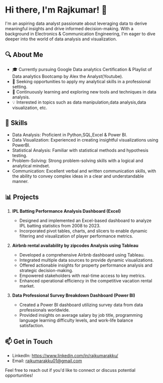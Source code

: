 # Hi there, I'm Rajkumar! 👋

I'm an aspiring data analyst passionate about leveraging data to derive meaningful insights and drive informed decision-making. 
With a background in Electronics & Communication Engineering, I'm eager to dive deeper into the world of data analysis and visualization.

## 🔍 About Me

- 🎓 Currently pursuing Google Data analytics Certification & Playlist of Data analytics Bootcamp by Alex the Analyst(Youtube).
- 💼 Seeking opportunities to apply my analytical skills in a professional setting.
- 🌱 Continuously learning and exploring new tools and techniques in data analysis.
- 💡 Interested in topics such as data manipulation,data analysis,data visualization, etc.

## 🚀 Skills

- Data Analysis: Proficient in Python,SQL,Excel & Power BI.
- Data Visualization: Experienced in creating insightful visualizations using PowerBI.
- Statistical Analysis: Familiar with statistical methods and hypothesis testing.
- Problem-Solving: Strong problem-solving skills with a logical and analytical mindset.
- Communication: Excellent verbal and written communication skills, with the ability to convey complex ideas in a clear and understandable manner.

## 📊 Projects

1. **IPL Batting Performance Analysis Dashboard (Excel)**
   - Designed and implemented an Excel-based dashboard to analyze IPL batting statistics from 2008 to 2023.
   - Incorporated pivot tables, charts, and slicers to enable dynamic filtering and visualization of player performance metrics.

2. **Airbnb rental availability by zipcodes Analysis using Tableau**
   - Developed a comprehensive Airbnb dashboard using Tableau.
   - Integrated multiple data sources to provide dynamic visualizations.
   - Offered actionable insights for property performance analysis and strategic decision-making.
   - Empowered stakeholders with real-time access to key metrics.
   - Enhanced operational efficiency in the competitive vacation rental market.

3. **Data Professional Survey Breakdown Dashboard (Power BI)**
   - Created a Power BI dashboard utilizing survey data from data professionals worldwide.
   - Provided insights on average salary by job title, programming language learning difficulty levels, and work-life balance satisfaction.

## 📫 Get in Touch

- LinkedIn: https://www.linkedin.com/in/rajkumarakku/
- Email: rajkumarakku01@gmail.com

Feel free to reach out if you'd like to connect or discuss potential opportunities!


<!---
rajkumarakku/rajkumarakku is a ✨ special ✨ repository because its `README.md` (this file) appears on your GitHub profile.
You can click the Preview link to take a look at your changes.
--->
